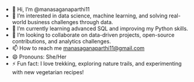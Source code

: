 - 👋 Hi, I’m @manasaganaparthi11
- 👀 I’m interested in data science, machine learning, and solving real-world business challenges through data.
- 🌱 I’m currently learning advanced SQL and improving my Python skills.
- 💞️ I’m looking to collaborate on data-driven projects, open-source contributions, and analytics challenges.
- 📫 How to reach me manasaganaparthi11@gmail.com
- 😄 Pronouns: She/Her
- ⚡ Fun fact: I love trekking, exploring nature trails, and experimenting with new vegetarian recipes!


<!---
manasaganaparthi11/manasaganaparthi11 is a ✨ special ✨ repository because its `README.md` (this file) appears on your GitHub profile.
You can click the Preview link to take a look at your changes.
--->
